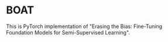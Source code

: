 # BOAT
This is PyTorch implementation of "Erasing the Bias: Fine-Tuning Foundation Models for Semi-Supervised Learning".
